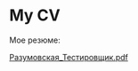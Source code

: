 # My CV

Мое резюме:

[Разумовская_Тестировщик.pdf](https://github.com/EvgeniaRazumovskaya/CV/files/13773822/_.pdf)
